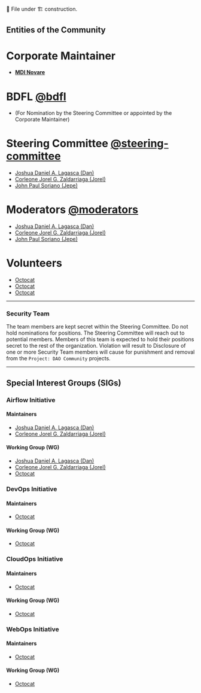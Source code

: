 📄 File under 🏗 construction.

## Entities of the Community

# Corporate Maintainer

- [**MDI Novare**](https://mdi.net.ph)

# BDFL [@bdfl](https://github.com/orgs/DAO-Community/teams/bdfl)

- (For Nomination by the Steering Committee or appointed by the Corporate Maintainer)

# Steering Committee [@steering-committee](https://github.com/orgs/DAO-Community/teams/steering-committee)

- [Joshua Daniel A. Lagasca (Dan)](https://github.com/joshua-lagasca)
- [Corleone Jorel G. Zaldarriaga (Jorel)](https://github.com/cjzaldarriaga)
- [John Paul Soriano (Jepe)](https://github.com/jpsoriano)

# Moderators [@moderators](https://github.com/orgs/DAO-Community/teams/moderators)

- [Joshua Daniel A. Lagasca (Dan)](https://github.com/joshua-lagasca)
- [Corleone Jorel G. Zaldarriaga (Jorel)](https://github.com/cjzaldarriaga)
- [John Paul Soriano (Jepe)](https://github.com/jpsoriano)

# Volunteers

- [Octocat](https://github.com/octocat)
- [Octocat](https://github.com/octocat)
- [Octocat](https://github.com/octocat)

---

### Security Team
The team members are kept secret within the Steering Committee.
Do not hold nominations for positions.
The Steering Committee will reach out to potential members.
Members of this team is expected to hold their positions secret to the rest of the organization.
Violation will result to 
Disclosure of one or more Security Team members will cause for punishment and removal from the `Project: DAO Community` projects.

---

## Special Interest Groups (SIGs)

### Airflow Initiative

#### Maintainers

- [Joshua Daniel A. Lagasca (Dan)](https://github.com/joshua-lagasca)
- [Corleone Jorel G. Zaldarriaga (Jorel)](https://github.com/cjzaldarriaga)

#### Working Group (WG)

- [Joshua Daniel A. Lagasca (Dan)](https://github.com/joshua-lagasca)
- [Corleone Jorel G. Zaldarriaga (Jorel)](https://github.com/cjzaldarriaga)
- [Octocat](https://github.com/Octocat)

### DevOps Initiative

#### Maintainers

- [Octocat](https://github.com/Octocat)

#### Working Group (WG)

- [Octocat](https://github.com/Octocat)

### CloudOps Initiative

#### Maintainers

- [Octocat](https://github.com/Octocat)

#### Working Group (WG)

- [Octocat](https://github.com/Octocat)

### WebOps Initiative

#### Maintainers

- [Octocat](https://github.com/Octocat)

#### Working Group (WG)

- [Octocat](https://github.com/Octocat)

[comment]: EOF
